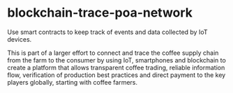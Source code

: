 # blockchain-trace-poa-network
Use smart contracts to keep track of events and data collected by IoT devices. 

This is part of a larger effort to connect and trace the coffee supply chain from the farm to the consumer by using IoT, smartphones and blockchain to create a platform that allows transparent coffee trading, reliable information flow, verification of production best practices and direct payment to the key players globally, starting with coffee farmers.

